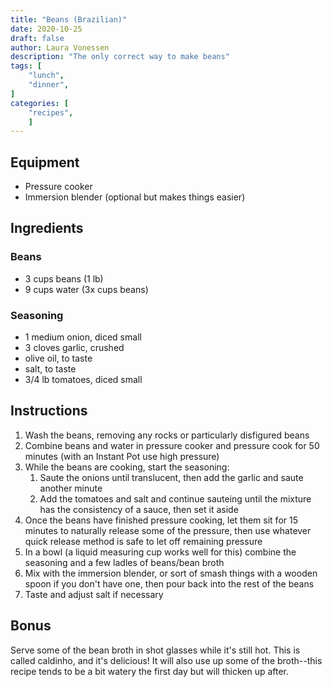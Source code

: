 ```yaml
---
title: "Beans (Brazilian)"
date: 2020-10-25
draft: false
author: Laura Vonessen
description: "The only correct way to make beans"
tags: [
    "lunch",
    "dinner",
]
categories: [
    "recipes",
    ]
---
```


## Equipment

* Pressure cooker
* Immersion blender (optional but makes things easier)

## Ingredients

### Beans
* 3 cups beans (1 lb)
* 9 cups water (3x cups beans)

### Seasoning
* 1 medium onion, diced small
* 3 cloves garlic, crushed
* olive oil, to taste
* salt, to taste
* 3/4 lb tomatoes, diced small

## Instructions

1. Wash the beans, removing any rocks or particularly disfigured beans
2. Combine beans and water in pressure cooker and pressure cook for 50 minutes (with an Instant Pot use high pressure)
3. While the beans are cooking, start the seasoning:
     1. Saute the onions until translucent, then add the garlic and saute another minute
     2. Add the tomatoes and salt and continue sauteing until the mixture has the consistency of a sauce, then set it aside
6. Once the beans have finished pressure cooking, let them sit for 15 minutes to naturally release some of the pressure, then use whatever quick release method is safe to let off remaining pressure
7. In a bowl (a liquid measuring cup works well for this) combine the seasoning and a few ladles of beans/bean broth
8. Mix with the immersion blender, or sort of smash things with a wooden spoon if you don't have one, then pour back into the rest of the beans
9. Taste and adjust salt if necessary

## Bonus
Serve some of the bean broth in shot glasses while it's still hot. This is called caldinho, and it's delicious! It will also use up some of the broth--this recipe tends to be a bit watery the first day but will thicken up after.
